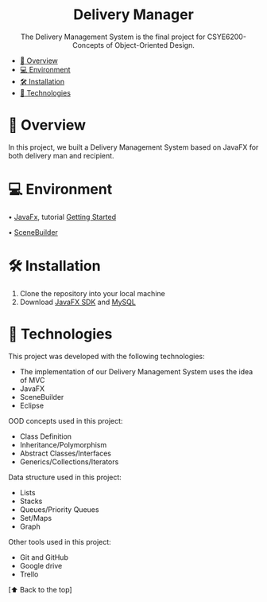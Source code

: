<h1 align="center"> Delivery Manager</h1>

<p align="center">
The Delivery Management System is the final project for CSYE6200-Concepts of Object-Oriented Design. <br/>
</p>

<!-- TOC -->
* [📑 Overview](#-overview)
* [💻 Environment](#-environment)
* [🛠 Installation](#-installation)
* [🚀 Technologies](#-technologies)
<!-- TOC -->

# 📑 Overview
In this project, we built a Delivery Management System based on JavaFX for both delivery man and recipient. 

# 💻 Environment
• [JavaFx](https://openjfx.io/), tutorial [Getting Started](https://openjfx.io/openjfx-docs/)

• [SceneBuilder](https://gluonhq.com/products/scene-builder/)

# 🛠 Installation
1. Clone the repository into your local machine
2. Download [JavaFX SDK](https://gluonhq.com/products/javafx/) and [MySQL](https://dev.mysql.com/downloads/installer/)

# 🚀 Technologies
This project was developed with the following technologies:
- The implementation of our Delivery Management System uses the idea of MVC
- JavaFX
- SceneBuilder
- Eclipse
  
OOD concepts used in this project:
- Class Definition
- Inheritance/Polymorphism
- Abstract Classes/Interfaces
- Generics/Collections/Iterators

Data structure used in this project:  
- Lists
- Stacks
- Queues/Priority Queues
- Set/Maps
- Graph

Other tools used in this project:  
- Git and GitHub
- Google drive
- Trello

[⬆ Back to the top]<br>





